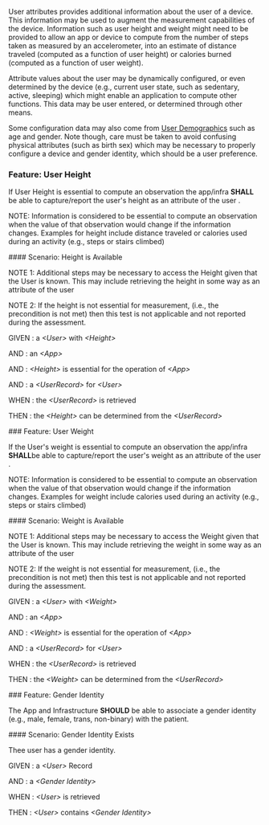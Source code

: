 User attributes provides additional information about the user of a device. This information may be
used to augment the measurement capabilities of the device.  Information such as user
height and weight might need to be provided to allow an app or device to compute from
the number of steps taken as measured by an accelerometer, into an estimate of distance
traveled (computed as a function of user height) or calories burned (computed as a function
of user weight).

Attribute values about the user may be dynamically configured, or even determined by
the device (e.g., current user state, such as sedentary, active, sleeping) which might
enable an application to compute other functions.  This data may be user entered, or
determined through other means.

Some configuration data may also come from [User Demographics](user_demographics.html)
such as age and gender.  Note though, care must be taken to avoid confusing physical
attributes (such as birth sex) which may be necessary to properly configure a device
and gender identity, which should be a user preference.
<span id='user-height'/>
### <span class='glyphicon text-success glyphicon-phone'/> <span class='glyphicon text-success glyphicon-cloud'/> Feature: User Height

If User Height is essential to compute an observation the app/infra **SHALL** be
able to capture/report the user's height as an attribute of the user .

NOTE: Information is considered to be essential to compute an observation
when the value of that observation would change if the information changes.
Examples for height include distance traveled or calories used during an
activity (e.g., steps or stairs climbed)


<span id='height-is-available'/>
#### Scenario: Height is Available

NOTE 1: Additional steps may be necessary to access the Height given that the User is known.
This may include retrieving the height in some way as an attribute of the user

NOTE 2: If the height is not essential for measurement, (i.e., the precondition is not met)
then this test is not applicable and not reported during the assessment.

GIVEN
: a <i>&lt;User&gt;</i> with <i>&lt;Height&gt;</i>

   AND
   : an <i>&lt;App&gt;</i>

   AND
   : <i>&lt;Height&gt;</i> is essential for the operation of <i>&lt;App&gt;</i>

   AND
   : a <i>&lt;UserRecord&gt;</i> for <i>&lt;User&gt;</i>

WHEN
: the <i>&lt;UserRecord&gt;</i> is retrieved

THEN
: the <i>&lt;Height&gt;</i> can be determined from the <i>&lt;UserRecord&gt;</i>


<span id='user-weight'/>
### <span class='glyphicon text-success glyphicon-phone'/> <span class='glyphicon text-success glyphicon-cloud'/> Feature: User Weight

If the User's weight is essential to compute an observation the app/infra **SHALL**be able to capture/report the user's weight as an attribute of the user .

NOTE: Information is considered to be essential to compute an observation
when the value of that observation would change if the information changes.
Examples for weight include calories used during an activity (e.g., steps or stairs climbed)


<span id='weight-is-available'/>
#### Scenario: Weight is Available

NOTE 1: Additional steps may be necessary to access the Weight given that the User is known.
This may include retrieving the weight in some way as an attribute of the user

NOTE 2: If the weight is not essential for measurement, (i.e., the precondition is not met)
then this test is not applicable and not reported during the assessment.

GIVEN
: a <i>&lt;User&gt;</i> with <i>&lt;Weight&gt;</i>

   AND
   : an <i>&lt;App&gt;</i>

   AND
   : <i>&lt;Weight&gt;</i> is essential for the operation of <i>&lt;App&gt;</i>

   AND
   : a <i>&lt;UserRecord&gt;</i> for <i>&lt;User&gt;</i>

WHEN
: the <i>&lt;UserRecord&gt;</i> is retrieved

THEN
: the <i>&lt;Weight&gt;</i> can be determined from the <i>&lt;UserRecord&gt;</i>


<span id='gender-identity'/>
### <span class='glyphicon text-info glyphicon-phone'/> <span class='glyphicon text-info glyphicon-cloud'/> Feature: Gender Identity

The App and Infrastructure **SHOULD** be able to associate a gender identity (e.g., male, female, trans, non-binary)
with the patient.


<span id='gender-identity-exists'/>
#### Scenario: Gender Identity Exists

Thee user has a gender identity.

GIVEN
: a <i>&lt;User&gt;</i> Record

   AND
   : a <i>&lt;Gender Identity&gt;</i>

WHEN
: <i>&lt;User&gt;</i> is retrieved

THEN
: <i>&lt;User&gt;</i> contains <i>&lt;Gender Identity&gt;</i>

